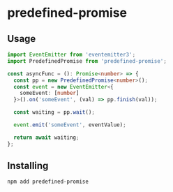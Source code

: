 # predefined-promise

## Usage

```typescript
import EventEmitter from 'eventemitter3';
import PredefinedPromise from 'predefined-promise';

const asyncFunc = (): Promise<number> => {
  const pp = new PredefinedPromise<number>();
  const event = new EventEmitter<{
    someEvent: [number]
  }>().on('someEvent', (val) => pp.finish(val));

  const waiting = pp.wait();

  event.emit('someEvent', eventValue);

  return await waiting;
};
```

## Installing

```bash
npm add predefined-promise
```
